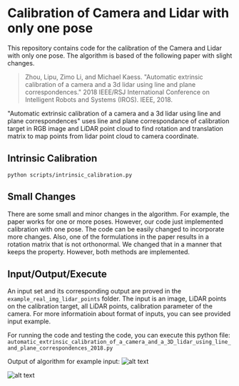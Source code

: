 # Calibration of Camera and Lidar with only one pose

This repository contains code for the calibration of the Camera and Lidar with only one pose. The algorithm is based of the following paper with slight changes.

> Zhou, Lipu, Zimo Li, and Michael Kaess. "Automatic extrinsic calibration of a camera and a 3d lidar using line and plane correspondences." 2018 IEEE/RSJ International Conference on Intelligent Robots and Systems (IROS). IEEE, 2018.

"Automatic extrinsic calibration of a camera and a 3d lidar using line and plane correspondences" uses line and plane correspondance of calibration target in RGB image and LiDAR point cloud to find rotation and translation matrix to map points from lidar point cloud to camera coordinate.

## Intrinsic Calibration
```
python scripts/intrinsic_calibration.py
```

## Small Changes
There are some small and minor changes in the algorithm. For example, the paper works for one or more poses. However, our code just implemented calibration with one pose. The code can be easily changed to incorporate more changes. Also, one of the formulations in the paper results in a rotation matrix that is not orthonormal. We changed that in a manner that keeps the property. However, both methods are implemented.

## Input/Output/Execute
An input set and its corresponding output are proved in the `example_real_img_lidar_points` folder. The input is an image, LiDAR points on the calibration target, all LiDAR points, calibration parameter of the camera. For more informatioin about format of inputs, you can see provided input example.

For running the code and testing the code, you can execute this python file: `automatic_extrinsic_calibration_of_a_camera_and_a_3D_lidar_using_line_and_plane_correspondences_2018.py`

Output of algorithm for example input:
![alt text](https://github.com/farhad-dalirani/find_normal_vector_plane_pointcloud/blob/main/example_real_img_lidar_points/10-10-2022-16-40-20/img_target_lidar_points.png?raw=true)

![alt text](https://github.com/farhad-dalirani/find_normal_vector_plane_pointcloud/blob/main/example_real_img_lidar_points/10-10-2022-16-40-20/img_scence_lidar_points.png?raw=true)



